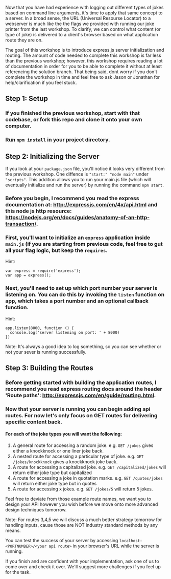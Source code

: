 
Now that you have had experience with logging out different types of jokes based on command line arguments, it's time to apply that same concept to a server. In a broad sense, the URL (Universal Resourse Locator) to a webserver is much like the the flags we provided with running our joke printer from the last workshop. To clarify, we can control what content (or type of joke) is delivered to a client's browser based on what application route they are on.

The goal of this workshop is to introduce express.js server initialization and routing. The amount of code needed to complete this workshop is far less than the previous workshop; however, this workshop requires reading a lot of documentation in order for you to be able to complete it without at least referencing the solution branch. That being said, dont worry if you don't complete the workshop in time and feel free to ask Jason or Jonathan for help/clarification if you feel stuck.

## Step 1: Setup

### If you finished the previous workshop, start with that codebase, or fork this repo and clone it onto your own computer.

### Run `npm install` in your project directory.

## Step 2: Initializing the Server

If you look at your `package.json` file, you'll notice it looks very different from the previous workshop. One diffence is `"start:" "node main"` under `"scripts"`. This addition allows you to run your main.js file (which will eventually initialize and run the server) by running the command `npm start`.

### Before you begin, I recommend you read the express documentation at: http://expressjs.com/en/4x/api.html and this node js http resource: https://nodejs.org/en/docs/guides/anatomy-of-an-http-transaction/.

### First, you'll want to initialize an `express` application inside `main.js` (if you are starting from previous code, feel free to gut all your flag logic, but keep the `requires`.

Hint:
~~~
var express = require('express');
var app = express();
~~~

### Next, you'll need to set up which port number your server is listening on. You can do this by invoking the `listen` function on app, which takes a port number and an optional callback function.

Hint:
~~~
app.listen(8000, function () {
  console.log('server listening on port: ' + 8000)
})
~~~

Note: It's always a good idea to log something, so you can see whether or not your sever is running successfully.

## Step 3: Building the Routes

### Before getting started with building the application routes, I recommend you read express routing docs around the header 'Route paths': http://expressjs.com/en/guide/routing.html.

### Now that your server is running you can begin adding api routes. For now let's only focus on GET routes for delivering specific content back.

#### For each of the joke types you will want the following:

1. A general route for accessing a random joke. e.g. `GET /jokes` gives either a knockknock or one liner joke back.
2. A nested route for accessing a particular type of joke. e.g. `GET /jokes/knockknock` gives a knockknock joke back.
3. A route for accessing a capitalized joke. e.g. `GET /capitalized/jokes` will return either joke type but capitalized
4. A route for accessing a joke in quotation marks. e.g. `GET /quotes/jokes` will return either joke type but in quotes
5. A route for accessing x jokes. e.g. `GET /jokes/5` will return 5 jokes.

Feel free to deviate from those example route names, we want you to design your API however you wish before we move onto more advanced design techniques tomorrow.

Note: For routes 3,4,5 we will discuss a much better strategy tomorrow for handling inputs, cause those are NOT industry standard methods by any means.

You can test the success of your server by accessing `localhost:<PORTNUMBER>/<your api route>` in your browser's URL while the server is running.

If you finish and are confident with your implementation, ask one of us to come over and check it over. We'll suggest more challenges if you feel up for the task.
